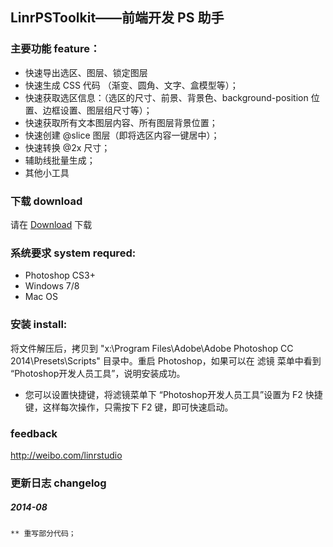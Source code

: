 ## LinrPSToolkit——前端开发 PS 助手

### 主要功能 feature：

* 快速导出选区、图层、锁定图层
* 快速生成 CSS 代码 （渐变、圆角、文字、盒模型等）；
* 快速获取选区信息：（选区的尺寸、前景、背景色、background-position 位置、边框设置、图层组尺寸等）；
* 快速获取所有文本图层内容、所有图层背景位置；
* 快速创建 @slice 图层（即将选区内容一键居中）；
* 快速转换 @2x 尺寸；
* 辅助线批量生成；
* 其他小工具

### 下载 download

请在 [Download](https://github.com/Linrstudio/LinrPSToolkit/blob/master/download/LinrPSToolkit.2014.9.zip?raw=true 'Download') 下载

### 系统要求 system requred:

* Photoshop CS3+
* Windows 7/8
* Mac OS

### 安装 install:

将文件解压后，拷贝到 "x:\Program Files\Adobe\Adobe Photoshop CC 2014\Presets\Scripts" 目录中。重启 Photoshop，如果可以在 滤镜 菜单中看到 “Photoshop开发人员工具”，说明安装成功。
* 您可以设置快捷键，将滤镜菜单下 “Photoshop开发人员工具”设置为 F2 快捷键，这样每次操作，只需按下 F2 键，即可快速启动。

### feedback

http://weibo.com/linrstudio

### 更新日志 changelog

##### 2014-08

	** 重写部分代码；